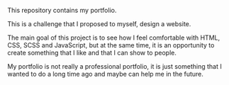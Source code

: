 This repository contains my portfolio.


This is a challenge that I proposed to myself, design a website.



The main goal of this project is to see how I feel comfortable with HTML, CSS, SCSS and JavaScript,
but at the same time, it is an opportunity to create something that I like and that I can show to people.

My portfolio is not really a professional portfolio, it is just something that I wanted to do a long time ago and maybe can help me in the future.